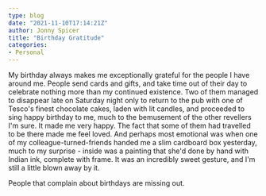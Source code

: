 ```yaml
---
type: blog
date: "2021-11-10T17:14:21Z"
author: Jonny Spicer
title: "Birthday Gratitude"
categories:
- Personal
---
```

My birthday always makes me exceptionally grateful for the people I have around me. People send cards and gifts, and take time out of their day to celebrate nothing more than my continued existence. Two of them managed to disappear late on Saturday night only to
return to the pub with one of Tesco's finest chocolate cakes, laden with lit candles, and proceeded to sing happy birthday to me, much to the bemusement of the other revellers I'm sure. It made me very happy. The fact that some of them had travelled to be there made
me feel loved. And perhaps most emotional was when one of my colleague-turned-friends handed me a slim cardboard box yesterday, much to my surprise - inside was a painting that she'd done by hand with Indian ink, complete with frame. It was an incredibly sweet gesture,
and I'm still a little blown away by it.

People that complain about birthdays are missing out.
